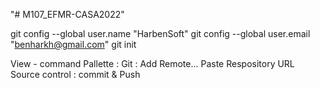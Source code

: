 "# M107_EFMR-CASA2022" 

git config --global user.name "HarbenSoft"
git config --global user.email "benharkh@gmail.com"
git init

View - command Pallette : Git : Add Remote... Paste Respository URL
Source control : commit & Push
